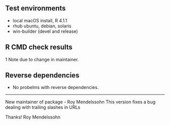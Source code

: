 ## Test environments

* local macOS install, R 4.1.1
* rhub ubuntu, debian, solaris
* win-builder (devel and release)

## R CMD check results

1 Note due to change in maintainer.  

## Reverse dependencies

* No probelms with reverse dependencies.

---

New maintainer of package - Roy Mendelssohn
This version fixes a bug dealing with trailing slashes in URLs

Thanks! 
Roy Mendelssohn
